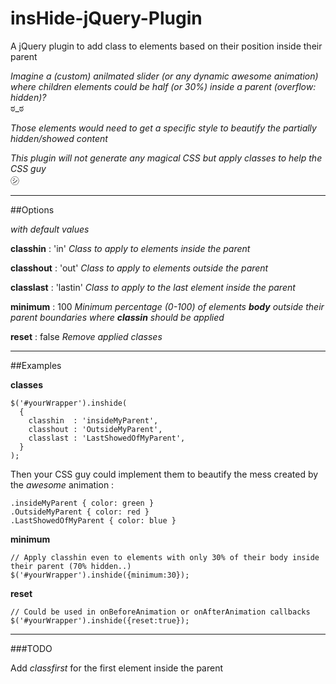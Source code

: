 insHide-jQuery-Plugin
=====================

A jQuery plugin to add class to elements based on their position inside their parent

*Imagine a (custom) anilmated slider (or any dynamic awesome animation)*
*where children elements could be half (or 30%) inside a parent (overflow: hidden)?*  
ಠ_ಠ

*Those elements would need to get a specific style to beautify the partially hidden/showed content*

*This plugin will not generate any magical CSS but apply classes to help the CSS guy*  
㋛

****

##Options

*with default values*

**classhin**  : 'in'
*Class to apply to elements inside the parent*

**classhout** : 'out'
*Class to apply to elements outside the parent*

**classlast** : 'lastin'
*Class to apply to the last element inside the parent*

**minimum**   : 100
*Minimum percentage (0-100) of elements **body** outside their parent boundaries where **classin** should be applied*

**reset**     : false
*Remove applied classes*

****

##Examples

**classes**

    $('#yourWrapper').inshide(
      {
        classhin  : 'insideMyParent',
        classhout : 'OutsideMyParent',
        classlast : 'LastShowedOfMyParent',
      }
    );

Then your CSS guy could implement them to beautify the mess created by the *awesome* animation :

    .insideMyParent { color: green }
    .OutsideMyParent { color: red }
    .LastShowedOfMyParent { color: blue }

**minimum**

    // Apply classhin even to elements with only 30% of their body inside their parent (70% hidden..)
    $('#yourWrapper').inshide({minimum:30});

**reset**

    // Could be used in onBeforeAnimation or onAfterAnimation callbacks
    $('#yourWrapper').inshide({reset:true});

****

###TODO

Add *classfirst* for the first element inside the parent